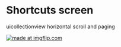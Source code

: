 # Shortcuts screen

uicollectionview horizontal scroll and paging

<a href="https://imgflip.com/gif/325il0"><img src="https://i.imgflip.com/325il0.gif" title="made at imgflip.com"/></a>
